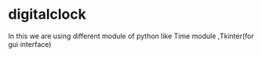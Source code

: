 # digitalclock
In this we are using different module of python like Time module ,Tkinter(for gui interface)
